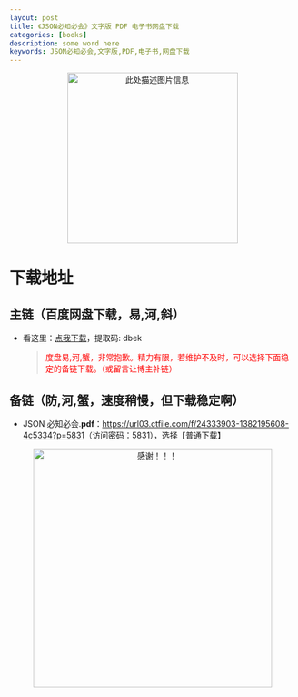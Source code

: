 ```yaml
---
layout: post
title: 《JSON必知必会》文字版 PDF 电子书网盘下载
categories: [books]
description: some word here
keywords: JSON必知必会,文字版,PDF,电子书,网盘下载
---
```


<div align="center"><img src="https://pic.imgdb.cn/item/67063d70d29ded1a8c82d128.png" alt="此处描述图片信息" width="300px" height="auto"></div>

# 下载地址

## 主链（百度网盘下载，易,河,斜）

- 看这里：[点我下载](https://pan.baidu.com/s/1iMXUbSbtZQZjDcqDmnWUyw?pwd=dbek)，提取码: dbek

  > <p style="color:red" >度盘易,河,蟹，非常抱歉。精力有限，若维护不及时，可以选择下面稳定的备链下载。（或留言让博主补链）</p>

## 备链（防,河,蟹，速度稍慢，但下载稳定啊）

- JSON 必知必会.**pdf**：<https://url03.ctfile.com/f/24333903-1382195608-4c5334?p=5831>（访问密码：5831），选择【普通下载】

<div align="center"><img src="https://pic.imgdb.cn/item/6707df6bd29ded1a8ce37031.gif" alt="感谢！！！" width="420px" height="auto"/></div>
